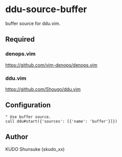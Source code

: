 # ddu-source-buffer

buffer source for ddu.vim.

## Required

### denops.vim

https://github.com/vim-denops/denops.vim

### ddu.vim

https://github.com/Shougo/ddu.vim

## Configuration

```
" Use buffer source.
call ddu#start({'sources': [{'name': 'buffer'}]})
```

## Author

KUDO Shunsuke (skudo_xx)
